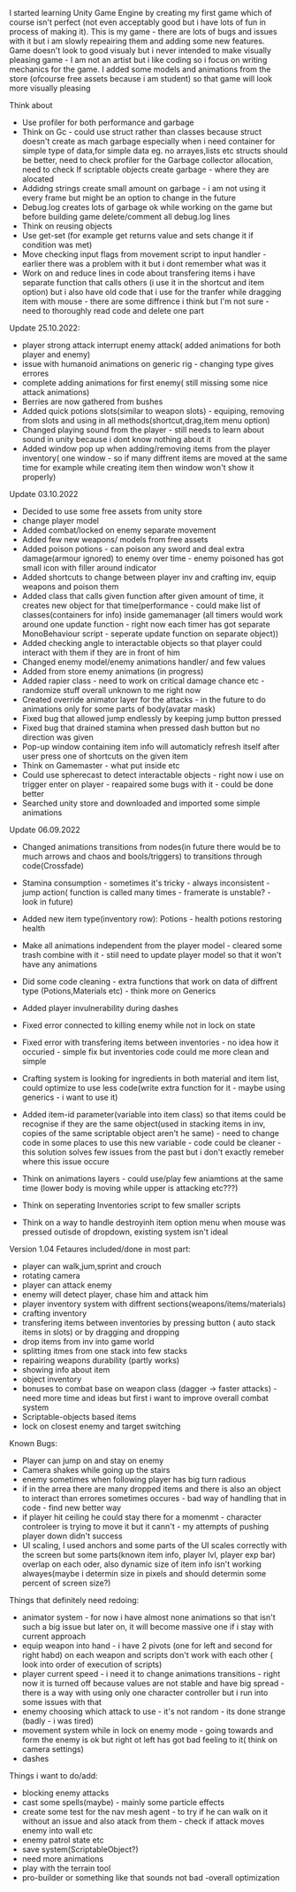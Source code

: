 I started learning Unity Game Engine by creating my first game which of course isn't perfect (not even acceptably good but i have lots of fun in process of making it).
This is my game - there are lots of bugs and issues with it but i am slowly repeairing them and adding some new features. Game doesn't look to good visualy but i never 
intended to make visually pleasing game - I am not an artist but i like coding so i focus on writing mechanics for the game.
I added some models and animations from the store (ofcourse free assets because i am student) so that game will look more visually pleasing

Think about
- Use profiler for both performance and garbage
- Think on Gc - could use struct rather than classes because struct doesn't create as mach garbage especially when i need container for simple type of data,for simple data eg. no arrayes,lists etc structs should be better, need to check profiler for the Garbage collector allocation, need to check If scriptable objects create garbage - where they are alocated
- Addidng strings create small amount on garbage - i am not using it every frame but might be an option to change in the future
- Debug.log creates lots of garbage ok while working on the game but before building game delete/comment all debug.log lines
- Think on reusing objects
- Use get-set (for example get returns value and sets change it if condition was met)
- Move checking input flags from movement script to input handler - earlier there was a problem with it but i dont remember what was it 
- Work on and reduce lines in code about transfering items i have separate function that calls others (i use it in the shortcut and item option) but i also have old code that i use for the tranfer while dragging item with mouse - there are some diffrence i think but I'm not sure - need to thoroughly read code and delete one part

Update 25.10.2022:
- player strong attack interrupt enemy attack( added animations for both player and enemy)
- issue with humanoid animations on generic rig - changing type gives errores
- complete adding animations for first enemy( still missing some nice attack animations)
- Berries are now gathered from bushes
- Added quick potions slots(similar to weapon slots) - equiping, removing from slots and using in all methods(shortcut,drag,item menu option)
- Changed playing sound from the player - still needs to learn about sound in unity because i dont know nothing about it
- Added window pop up when adding/removing items from the player inventory( one window - so if many diffrent items are moved at the same time for example while creating item then window won't show it properly)


Update 03.10.2022
- Decided to use some free assets from unity store
- change player model
- Added combat/locked on enemy separate movement
- Added few new weapons/ models from free assets
- Added poison potions - can poison any sword and deal extra damage(armour ignored) to enemy over time - enemy poisoned has got small icon with filler around indicator
- Added shortcuts to change between player inv and crafting inv, equip weapons and poison them
- Added class that calls given function after given amount of time, it creates new object for that time(performance - could make list of classes(containers for info) inside gamemanager (all timers would work around one update function - right now each timer has got separate MonoBehaviour script - seperate update function on separate object))
- Added checking angle to interactable objects so that player could interact with them if they are in front of him
- Changed enemy model/enemy animations handler/ and few values
- Added from store enemy animations (in progress)
- Added rapier class - need to work on critical damage chance etc - randomize stuff overall unknown to me right now
- Created override animator layer for the attacks - in the future to do animations only for some parts of body(avatar mask)
- Fixed bug that allowed jump endlessly by keeping jump button pressed
- Fixed bug that drained stamina when pressed dash button but no direction was given
- Pop-up window containing item info will automaticly refresh itself after user press one of shortcuts on the given item
- Think on Gamemaster - what put inside etc
- Could use spherecast to detect interactable objects - right now i use on trigger enter on player - reapaired some bugs with it - could be done better
- Searched unity store and downloaded and imported some simple animations


Update 06.09.2022
- Changed animations transitions from nodes(in future there would be to much arrows and chaos and bools/triggers) to transitions through code(Crossfade)
- Stamina consumption - sometimes it's tricky - always inconsistent - jump action( function is called many times - framerate is unstable? - look in future)
- Added new item type(inventory row): Potions - health potions restoring health
- Make all animations independent from the player model - cleared some trash combine with it -  stiil need to update player model so that it won't have any animations
- Did some code cleaning - extra functions that work on data of diffrent type (Potions,Materials etc) - think more on Generics
- Added player invulnerability during dashes
- Fixed error connected to killing enemy while not in lock on state
- Fixed error with transfering items between inventories - no idea how it occuried - simple fix but inventories code could me more clean and simple
- Crafting system is looking for ingredients in both material and item list, could optimize to use less code(write extra function for it - maybe using generics - i want to use it)
- Added item-id parameter(variable into item class) so that items could be recognise if they are the same object(used in stacking items in inv, copies of the same scriptable object aren't he same) - need to change code in some places to use this new variable - code could be cleaner - this solution solves few issues from the past but i don't exactly remeber where this  issue occure 

- Think on animations layers - could use/play few aniamtions at the same time (lower body is moving while upper is attacking etc???)
- Think on seperating Inventories script to few smaller scripts
- Think on a way to handle destroyinh item option menu when mouse was pressed outisde of dropdown, existing system isn't ideal


Version 1.04
Fetaures included/done in most part:
- player can walk,jum,sprint and crouch
- rotating camera
- player can attack enemy
- enemy will detect player, chase him and attack him
- player inventory system with diffrent sections(weapons/items/materials)
- crafting inventory
- transfering items between inventories by pressing button ( auto stack items in slots) or by dragging and dropping
- drop items from inv into game world
- splitting itmes from one stack into few stacks
- repairing weapons durability (partly works)
- showing info about item
- object inventory
- bonuses to combat base on weapon class (dagger -> faster attacks) - need more time and ideas but first i want to improve overall combat system
- Scriptable-objects based items
- lock on closest enemy and target switching

Known Bugs:
- Player can jump on and stay on enemy
- Camera shakes while going up the stairs
- enemy sometimes when following player has big turn radious 
- if in the arrea there are many dropped items and there is also an object to interact than errores sometimes occures - bad way of handling that in code - find new better way
- if player hit ceiling he could stay there for a momenmt - character controleer is trying to move it but it cann't - my attempts of pushing player down didn't success
- UI scaling, I used anchors and some parts of the UI scales correctly with the screen but some parts(known item info, player lvl, player exp bar) overlap on each oder, also dynamic size of item info isn't working alwayes(maybe i determin size in pixels and should determin some percent of screen size?) 

Things that definitely need redoing:
- animator system - for now i have almost none animations so that isn't such a big issue but later on, it will become massive one if i stay with current approach
- equip weapon into hand - i have 2 pivots (one for left and second for right habd) on each weapon and scripts don't work with each other ( look into  order of execution of scripts)
- player current speed - i need it to change animations transitions - right now it is turned off because values are not stable and have big spread - there is a way with using only one character controller but i run into some issues with that
- enemy choosing which attack to use - it's not random - its done strange (badly - i was tired)
- movement system while in lock on enemy mode - going towards and form the enemy is ok but right ot left has got bad feeling to it( think on camera settings)
- dashes

Things i want to do/add:
- blocking enemy attacks
- cast some spells(maybe) - mainly some particle effects
- create some test for the nav mesh agent - to try if he can walk on it without an issue and also atack from them - check if attack moves enemy into wall etc
- enemy patrol state etc
- save system(ScriptableObject?)
- need more animations
- play with the terrain tool
- pro-builder or something like that sounds not bad
-overall optimization
